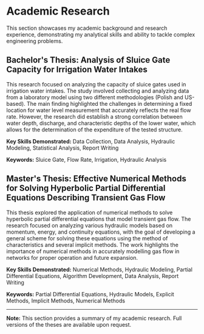 # Academic Research

This section showcases my academic background and research experience, demonstrating my analytical skills and ability to tackle complex engineering problems.

## Bachelor's Thesis: Analysis of Sluice Gate Capacity for Irrigation Water Intakes

This research focused on analyzing the capacity of sluice gates used in irrigation water intakes. The study involved collecting and analyzing data from a laboratory model using two different methodologies (Polish and US-based).  The main finding highlighted the challenges in determining a fixed location for water level measurement that accurately reflects the real flow rate. However, the research did establish a strong correlation between water depth, discharge, and characteristic depths of the lower water, which allows for the determination of the expenditure of the tested structure.

**Key Skills Demonstrated:** Data Collection, Data Analysis, Hydraulic Modeling, Statistical Analysis, Report Writing

**Keywords:** Sluice Gate, Flow Rate, Irrigation, Hydraulic Analysis

## Master's Thesis: Effective Numerical Methods for Solving Hyperbolic Partial Differential Equations Describing Transient Gas Flow

This thesis explored the application of numerical methods to solve hyperbolic partial differential equations that model transient gas flow. The research focused on analyzing various hydraulic models based on momentum, energy, and continuity equations, with the goal of developing a general scheme for solving these equations using the method of characteristics and several implicit methods. The work highlights the importance of numerical methods in accurately modelling gas flow in networks for proper operation and future expansion.

**Key Skills Demonstrated:** Numerical Methods, Hydraulic Modeling, Partial Differential Equations, Algorithm Development, Data Analysis, Report Writing

**Keywords:** Partial Differential Equations, Hydraulic Models, Explicit Methods, Implicit Methods, Numerical Methods

---

**Note:** This section provides a summary of my academic research.  Full versions of the theses are available upon request.
